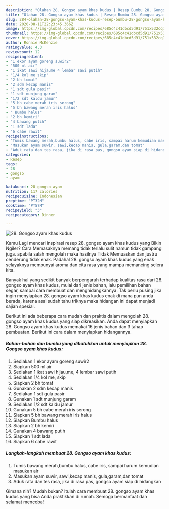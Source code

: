 ```yaml
---
description: "Olahan 28. Gongso ayam khas kudus | Resep Bumbu 28. Gongso ayam khas kudus Yang Paling Enak"
title: "Olahan 28. Gongso ayam khas kudus | Resep Bumbu 28. Gongso ayam khas kudus Yang Paling Enak"
slug: 284-olahan-28-gongso-ayam-khas-kudus-resep-bumbu-28-gongso-ayam-khas-kudus-yang-paling-enak
date: 2020-08-11T22:23:45.366Z
image: https://img-global.cpcdn.com/recipes/685c4c41dbcd5d91/751x532cq70/28-gongso-ayam-khas-kudus-foto-resep-utama.jpg
thumbnail: https://img-global.cpcdn.com/recipes/685c4c41dbcd5d91/751x532cq70/28-gongso-ayam-khas-kudus-foto-resep-utama.jpg
cover: https://img-global.cpcdn.com/recipes/685c4c41dbcd5d91/751x532cq70/28-gongso-ayam-khas-kudus-foto-resep-utama.jpg
author: Ronnie McKenzie
ratingvalue: 4.3
reviewcount: 12
recipeingredient:
- "1 ekor ayam goreng suwir2"
- "500 ml air"
- "1 ikat sawi hijaume 4 lembar sawi putih"
- "1/4 kol me skip"
- "2 bh tomat"
- "2 sdm kecap manis"
- "1 sdt gula pasir"
- "1 sdt munjung garam"
- "1/2 sdt kaldu jamur"
- "5 bh cabe merah iris serong"
- "5 bh bawang merah iris halus"
- " Bumbu halus"
- "2 bh kemiri"
- "4 bawang putih"
- "1 sdt lada"
- "6 cabe rawit"
recipeinstructions:
- "Tumis bawang merah,bumbu halus, cabe iris, sampai harum kemudian masukan air"
- "Masukan ayam suwir, sawi,kecap manis, gula,garam,dan tomat"
- "Aduk rata dan tes rasa, jika di rasa pas, gongso ayam siap di hidangkan"
categories:
- Resep
tags:
- 28
- gongso
- ayam

katakunci: 28 gongso ayam 
nutrition: 117 calories
recipecuisine: Indonesian
preptime: "PT32M"
cooktime: "PT57M"
recipeyield: "3"
recipecategory: Dinner

---
```



![28. Gongso ayam khas kudus](https://img-global.cpcdn.com/recipes/685c4c41dbcd5d91/751x532cq70/28-gongso-ayam-khas-kudus-foto-resep-utama.jpg)

Kamu Lagi mencari inspirasi resep 28. gongso ayam khas kudus yang Bikin Ngiler? Cara Memasaknya memang tidak terlalu sulit namun tidak gampang juga. apabila salah mengolah maka hasilnya Tidak Memuaskan dan justru cenderung tidak enak. Padahal 28. gongso ayam khas kudus yang enak selayaknya mempunyai aroma dan cita rasa yang mampu memancing selera kita.

Banyak hal yang sedikit banyak berpengaruh terhadap kualitas rasa dari 28. gongso ayam khas kudus, mulai dari jenis bahan, lalu pemilihan bahan segar, sampai cara membuat dan menghidangkannya. Tak perlu pusing jika ingin menyiapkan 28. gongso ayam khas kudus enak di mana pun anda berada, karena asal sudah tahu triknya maka hidangan ini dapat menjadi sajian spesial.




Berikut ini ada beberapa cara mudah dan praktis dalam mengolah 28. gongso ayam khas kudus yang siap dikreasikan. Anda dapat menyiapkan 28. Gongso ayam khas kudus memakai 16 jenis bahan dan 3 tahap pembuatan. Berikut ini cara dalam menyiapkan hidangannya.

<!--inarticleads1-->

##### Bahan-bahan dan bumbu yang dibutuhkan untuk menyiapkan 28. Gongso ayam khas kudus:

1. Sediakan 1 ekor ayam goreng suwir2
1. Siapkan 500 ml air
1. Sediakan 1 ikat sawi hijau,me, 4 lembar sawi putih
1. Sediakan 1/4 kol me, skip
1. Siapkan 2 bh tomat
1. Gunakan 2 sdm kecap manis
1. Sediakan 1 sdt gula pasir
1. Gunakan 1 sdt munjung garam
1. Sediakan 1/2 sdt kaldu jamur
1. Gunakan 5 bh cabe merah iris serong
1. Siapkan 5 bh bawang merah iris halus
1. Siapkan  Bumbu halus
1. Siapkan 2 bh kemiri
1. Gunakan 4 bawang putih
1. Siapkan 1 sdt lada
1. Siapkan 6 cabe rawit




<!--inarticleads2-->

##### Langkah-langkah membuat 28. Gongso ayam khas kudus:

1. Tumis bawang merah,bumbu halus, cabe iris, sampai harum kemudian masukan air
1. Masukan ayam suwir, sawi,kecap manis, gula,garam,dan tomat
1. Aduk rata dan tes rasa, jika di rasa pas, gongso ayam siap di hidangkan




Gimana nih? Mudah bukan? Itulah cara membuat 28. gongso ayam khas kudus yang bisa Anda praktikkan di rumah. Semoga bermanfaat dan selamat mencoba!
